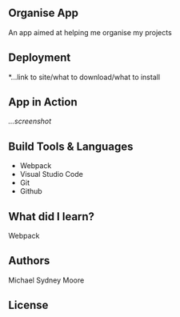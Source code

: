 ## Organise App 
An app aimed at helping me organise my projects 

## Deployment
*...link to site/what to download/what to install
## App in Action
*...screenshot*
## Build Tools & Languages
- Webpack
- Visual Studio Code
- Git
- Github

## What did I learn? 
Webpack

## Authors 
Michael Sydney Moore 
## License 


